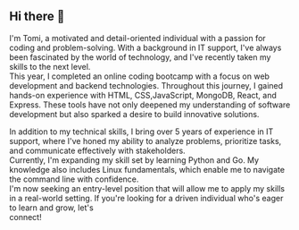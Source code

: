 ## Hi there 👋

I'm Tomi, a motivated and detail-oriented individual with a passion for coding and problem-solving. With a background in IT support, I've always been fascinated by the world of technology, and I've recently taken my skills to the next level.                                                                                                                                                                                                                                                                                                            
This year, I completed an online coding bootcamp with a focus on web development and backend technologies. Throughout this journey, I gained hands-on experience with HTML, CSS,JavaScript, MongoDB, React, and Express. These tools have not only deepened my understanding of software development but also sparked a desire to build innovative solutions.          

In addition to my technical skills, I bring over 5 years of experience in IT support, where I've honed my ability to analyze problems, prioritize tasks, and communicate effectively with stakeholders.                                                                                                                                                                                                                                                                                                                                              
Currently, I'm expanding my skill set by learning Python and Go. My knowledge also includes Linux fundamentals, which enable me to navigate the command line with confidence.                                                                                                                                                                                                  
I'm now seeking an entry-level position that will allow me to apply my skills in a real-world setting. If you're looking for a driven individual who's eager to learn and grow, let's  
connect!

<!--
**tomislav-varga/tomislav-varga** is a ✨ _special_ ✨ repository because its `README.md` (this file) appears on your GitHub profile.

Here are some ideas to get you started:

- 🔭 I’m currently working on ...
- 🌱 I’m currently learning ...
- 👯 I’m looking to collaborate on ...
- 🤔 I’m looking for help with ...
- 💬 Ask me about ...
- 📫 How to reach me: ...
- 😄 Pronouns: ...
- ⚡ Fun fact: ...
-->
